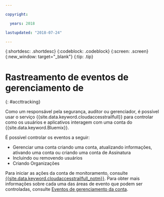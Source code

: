 ```yaml
---

copyright:

  years: 2018

lastupdated: "2018-07-24"

---
```


{:shortdesc: .shortdesc}
{:codeblock: .codeblock}
{:screen: .screen}
{:new_window: target="_blank"}
{:tip: .tip}

# Rastreamento de eventos de gerenciamento de
{: #accttracking}

Como um responsável pela segurança, auditor ou gerenciador, é possível usar o serviço {{site.data.keyword.cloudaccesstrailfull}} para controlar como os usuários e aplicativos interagem com uma conta do {{site.data.keyword.Bluemix}}.

É possível controlar os eventos a seguir:

* Gerenciar uma conta criando uma conta, atualizando informações, ativando uma conta ou criando uma conta de Assinatura
* Incluindo ou removendo usuários
* Criando Organizações

Para iniciar as ações da conta de monitoramento, consulte [{{site.data.keyword.cloudaccesstrailfull_notm}}](/docs/services/cloud-activity-tracker/index.html#getting-started-with-cla). Para obter mais informações sobre cada uma das áreas de evento que podem ser controladas, consulte [Eventos de gerenciamento da conta](/docs/services/cloud-activity-tracker/services/at_events_acc_mgt.html).
